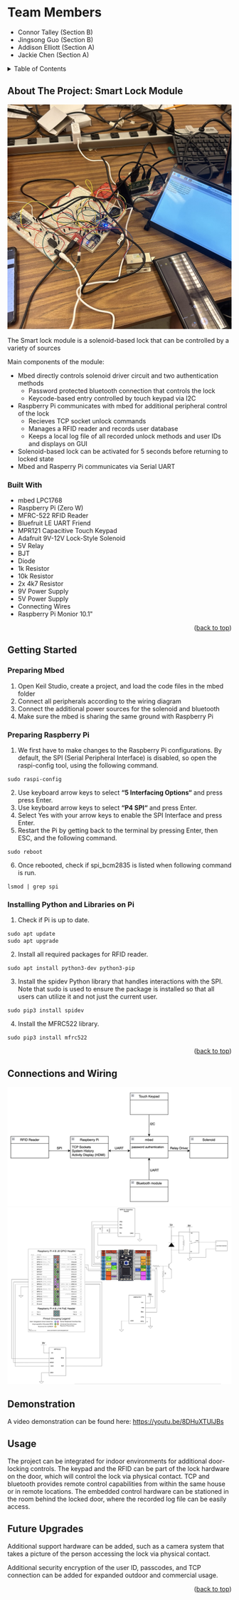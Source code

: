 # Team Members
* Connor Talley (Section B)
* Jingsong Guo (Section B)
* Addison Elliott (Section A)
* Jackie Chen (Section A)



<!-- TABLE OF CONTENTS -->
<details>
  <summary>Table of Contents</summary>
  <ol>
    <li>
      <a href="#about-the-project">About The Project</a>
      <ul>
        <li><a href="#built-with">Built With</a></li>
      </ul>
    </li>
    <li>
      <a href="#getting-started">Getting Started</a>
      <ul>
        <li><a href="#prerequisites">Prerequisites</a></li>
        <li><a href="#installation">Installation</a></li>
      </ul>
    </li>
    <li><a href="#usage">Usage</a></li>
    <li><a href="#roadmap">Roadmap</a></li>
    <li><a href="#contributing">Contributing</as</li>
    <li><a href="#license">License</a></li>
    <li><a href="#contact">Contact</a></li>
    <li><a href="#acknowledgments">Acknowledgmests</a></li>
  </ol>
</details>



<!-- ABOUT THE PROJECT -->
## About The Project: Smart Lock Module

![project pic](/images/project.jpeg)


The Smart lock module is a solenoid-based lock  that can be controlled by a variety of sources

Main components of the module:
* Mbed directly controls solenoid driver circuit and two authentication methods
    * Password protected bluetooth connection that controls the lock
    * Keycode-based entry controlled by touch keypad via I2C 
* Raspberry Pi communicates with mbed for additional peripheral control of the lock
    * Recieves TCP socket unlock commands
    * Manages a RFID reader and records user database
    * Keeps a local log file of all recorded unlock methods and user IDs and displays on GUI
* Solenoid-based lock can be activated for 5 seconds before returning to locked state
* Mbed and Rasperry Pi communicates via Serial UART




### Built With

* mbed LPC1768​
* Raspberry Pi (Zero W)​
* MFRC-522 RFID Reader​
* Bluefruit LE UART Friend​
* MPR121 Capacitive Touch Keypad​
* Adafruit 9V-12V Lock-Style Solenoid​
* 5V Relay​
* BJT​
* Diode​
* 1k Resistor​
* 10k Resistor​
* 2x 4k7 Resistor​
* 9V Power Supply​
* 5V Power Supply​
* Connecting Wires​
* Raspberry Pi Monior 10.1"

<p align="right">(<a href="#readme-top">back to top</a>)</p>



<!-- GETTING STARTED -->
## Getting Started
### Preparing Mbed

1. Open Keil Studio, create a project, and load the code files in the mbed folder
2. Connect all peripherals according to the wiring diagram
3. Connect the additional power sources for the solenoid and bluetooth
4. Make sure the mbed is sharing the same ground with Raspberry Pi

### Preparing Raspberry Pi

1. We first have to make changes to the Raspberry Pi configurations. By default, the SPI (Serial Peripheral Interface) is disabled, so open the raspi-config tool, using the following command.
```
sudo raspi-config
```
2. Use keyboard arrow keys to select **“5 Interfacing Options“** and press press Enter.
3. Use keyboard arrow keys to select **“P4 SPI“** and press Enter.
4. Select Yes with your arrow keys to enable the SPI Interface and press Enter.
5. Restart the Pi by getting back to the terminal by pressing Enter, then ESC, and the following command.
```
sudo reboot
```
6. Once rebooted, check if spi_bcm2835 is listed when following command is run.
```
lsmod | grep spi
```
   

### Installing Python and Libraries on Pi

1. Check if Pi is up to date.
```
sudo apt update
sudo apt upgrade
```
2. Install all required packages for RFID reader.
```
sudo apt install python3-dev python3-pip
```
3. Install the spidev Python library that handles interactions with the SPI. Note that sudo is used to ensure the package is installed so that all users can utilize it and not just the current user.
```
sudo pip3 install spidev
```
4. Install the MFRC522 library.
```
sudo pip3 install mfrc522
```

<p align="right">(<a href="#readme-top">back to top</a>)</p>


## Connections and Wiring
<img src="images/block_diagram.png" width="600">
<img src="images/wiring_diagram.png" width="600">

## Demonstration
A video demonstration can be found here: https://youtu.be/8DHuXTUlJBs
<!-- USAGE EXAMPLES -->
## Usage

The project can be integrated for indoor environments for additional door-locking controls. The keypad and the RFID can be part of the lock hardware on the door, which will control the lock via physical contact. TCP and bluetooth provides remote control capabilities from within the same house or in remote locations. The embedded control hardware can be stationed in the room behind the locked door, where the recorded log file can be easily access.

## Future Upgrades

Additional support hardware can be added, such as a camera system that takes a picture of the person accessing the lock via physical contact.

Additional security encryption of the user ID, passcodes, and TCP connection can be added for expanded outdoor and commercial usage.


<p align="right">(<a href="#readme-top">back to top</a>)</p>
